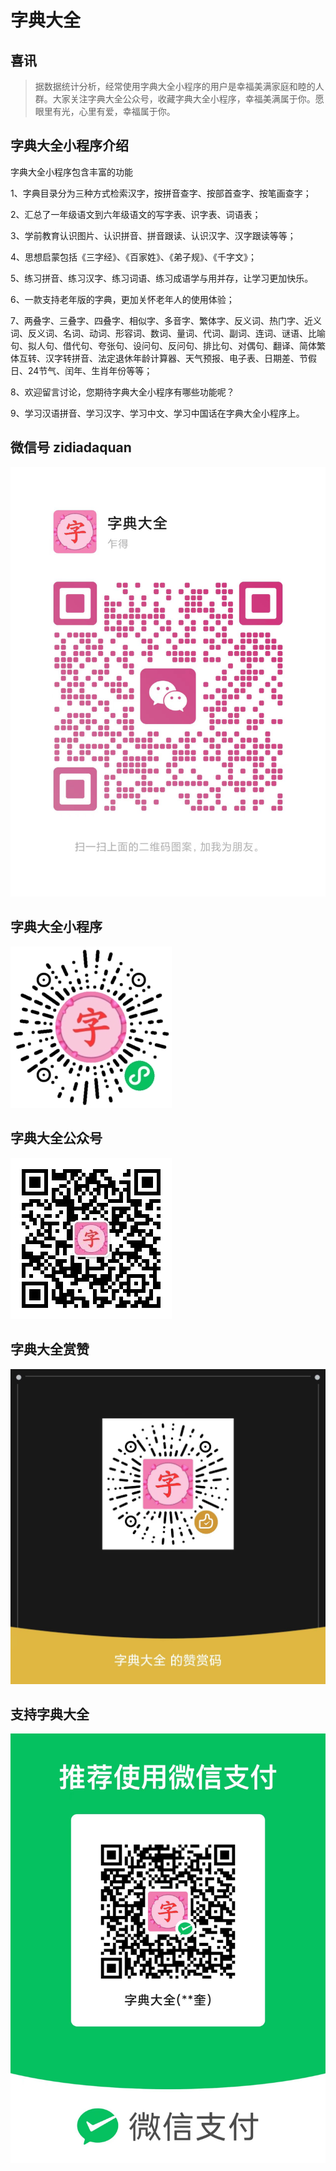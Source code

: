 # 字典大全

## 喜讯

> 据数据统计分析，经常使用字典大全小程序的用户是幸福美满家庭和睦的人群。大家关注字典大全公众号，收藏字典大全小程序，幸福美满属于你。愿眼里有光，心里有爱，幸福属于你。

## 字典大全小程序介绍

字典大全小程序包含丰富的功能

1、字典目录分为三种方式检索汉字，按拼音查字、按部首查字、按笔画查字；

2、汇总了一年级语文到六年级语文的写字表、识字表、词语表；

3、学前教育认识图片、认识拼音、拼音跟读、认识汉字、汉字跟读等等；

4、思想启蒙包括《三字经》、《百家姓》、《弟子规》、《千字文》；

5、练习拼音、练习汉字、练习词语、练习成语学与用并存，让学习更加快乐。

6、一款支持老年版的字典，更加关怀老年人的使用体验；

7、两叠字、三叠字、四叠字、相似字、多音字、繁体字、反义词、热门字、近义词、反义词、名词、动词、形容词、数词、量词、代词、副词、连词、谜语、比喻句、拟人句、借代句、夸张句、设问句、反问句、排比句、对偶句、翻译、简体繁体互转、汉字转拼音、法定退休年龄计算器、天气预报、电子表、日期差、节假日、24节气、闰年、生肖年份等等；

8、欢迎留言讨论，您期待字典大全小程序有哪些功能呢？

9、学习汉语拼音、学习汉字、学习中文、学习中国话在字典大全小程序上。

## 微信号 zidiadaquan
![字典大全公众号](https://raw.githubusercontent.com/qianduanka/zidiandaquan/refs/heads/main/wxh.jpg)

## 字典大全小程序
![字典大全公众号](https://raw.githubusercontent.com/qianduanka/zidiandaquan/refs/heads/main/xcx.jpg)

## 字典大全公众号
![字典大全公众号](https://raw.githubusercontent.com/qianduanka/zidiandaquan/refs/heads/main/gzh.jpg)

## 字典大全赏赞
![字典大全赏赞](https://raw.githubusercontent.com/qianduanka/zidiandaquan/refs/heads/main/sz.jpg)

## 支持字典大全
![字典大全捐赠](https://raw.githubusercontent.com/qianduanka/zidiandaquan/refs/heads/main/zf.jpg)

